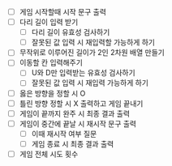 - [ ] 게임 시작할때 시작 문구 출력
- [ ] 다리 길이 입력 받기
  - [ ] 다리 길이 유효성 검사하기
  - [ ] 잘못된 값 입력 시 재입력할 가능하게 하기
- [ ] 무작위로 이루어진 길이가 2인 2차원 배열 만들기
- [ ] 이동할 칸 입력해주기
  - [ ] U와 D만 입력받는 유효성 검사하기
  - [ ] 잘못된 값 입력 시 재입력 가능하게 하기
- [ ] 옳은 방향을 정할 시 O
- [ ] 틀린 방향 정할 시 X 출력하고 게임 끝내기
- [ ] 게임이 끝까지 완주 시 최종 결과 출력
- [ ] 게임이 중간에 끝날 시 재시작 문구 출력
   - [ ] 이때 재시작 여부 질문
   - [ ] 게임 종료 시 최종 결과 출력
- [ ] 게임 전체 시도 횟수